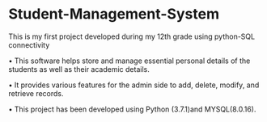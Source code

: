 # Student-Management-System
This is my first project developed during my 12th grade using python-SQL connectivity

•	This software helps store and manage essential personal details of the students as well as their academic details.

•	It provides various features for the admin side to add, delete, modify, and retrieve records.

•	This project has been developed using Python (3.7.1)and MYSQL(8.0.16).

